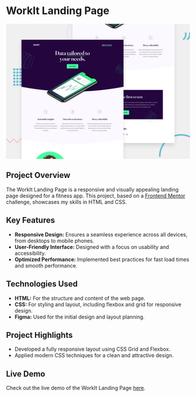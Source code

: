 # WorkIt Landing Page
![WorkIt Landing Page Screenshot](/preview.jpg)

## Project Overview
The WorkIt Landing Page is a responsive and visually appealing landing page designed for a fitness app. This project, based on a [Frontend Mentor](https://www.frontendmentor.io/) challenge, showcases my skills in HTML and CSS.

## Key Features
- **Responsive Design:** Ensures a seamless experience across all devices, from desktops to mobile phones.
- **User-Friendly Interface:** Designed with a focus on usability and accessibility.
- **Optimized Performance:** Implemented best practices for fast load times and smooth performance.

## Technologies Used
- **HTML:** For the structure and content of the web page.
- **CSS:** For styling and layout, including flexbox and grid for responsive design.
- **Figma:** Used for the initial design and layout planning.

## Project Highlights
- Developed a fully responsive layout using CSS Grid and Flexbox.
- Applied modern CSS techniques for a clean and attractive design.


## Live Demo
Check out the live demo of the WorkIt Landing Page [here](https://coco390.github.io/workit-landing-page/).



